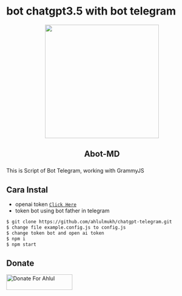 # bot chatgpt3.5 with bot telegram

<div align="center">
  <img height="300" src="https://i.pinimg.com/originals/0d/0d/f9/0d0df9962b32752bfba31a449732e59e.jpg"  />
</div>

<h2 align="center">Abot-MD</h2>

###

<p align="left">This is Script of Bot Telegram, working with GrammyJS</p>

###

## Cara Instal

- openai token [`Click Here`](https://openai.com/blog/openai-api)
- token bot using bot father in telegram

```sh
$ git clone https://github.com/ahlulmukh/chatgpt-telegram.git
$ change file example.config.js to config.js
$ change token bot and open ai token
$ npm i
$ npm start

```

## Donate

<a href="https://saweria.co/ahlulmukh" target="_blank"><img src="https://user-images.githubusercontent.com/26188697/180601310-e82c63e4-412b-4c36-b7b5-7ba713c80380.png" alt="Donate For Ahlul" height="41" width="174"></a>

